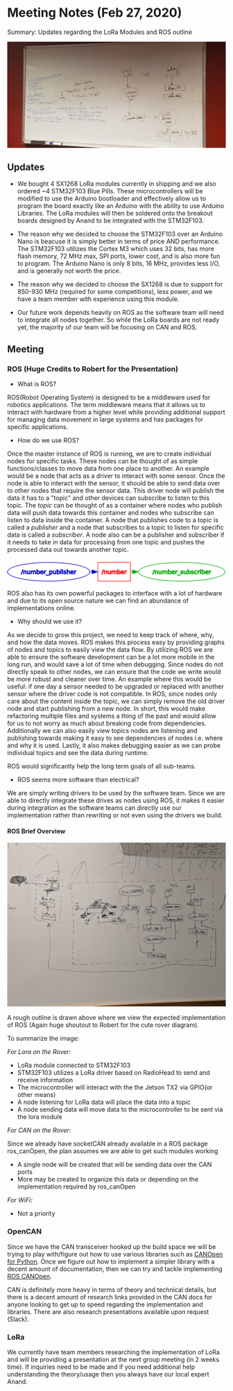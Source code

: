# Meeting Notes (Feb 27, 2020)

Summary: Updates regarding the LoRa Modules and ROS outline

![board](./images/board.jpg)

## Updates

* We bought 4 SX1268 LoRa modules currently in shipping and we also ordered ~4 STM32F103 Blue Pills. These microcontrollers will be modified to use the Arduino bootloader and effectively allow us to program the board exactly like an Arduino with the ability to use Arduino Libraries. The LoRa modules will then be soldered onto the breakout boards designed by Anand to be integrated with the STM32F103.

* The reason why we decided to choose the STM32F103 over an Arduino Nano is beacuse it is simply better in terms of price AND performance. The STM32F103 utilizes the Cortex M3 which uses 32 bits, has more flash memory, 72 MHz max, SPI ports, lower cost, and is also more fun to program. The Arduino Nano is only 8 bits, 16 MHz, provides less I/O, and is generally not worth the price.


* The reason why we decided to choose the SX1268 is due to support for 850-930 MHz (required for some competitions), less power, and we have a team member with experience using this module.


* Our future work depends heavily on ROS as the software team will need to integrate all nodes together. So while the LoRa boards are not ready yet, the majority of our team will be focusing on CAN and ROS.

## Meeting


### ROS (Huge Credits to Robert for the Presentation)

* What is ROS?

ROS(Robot Operating System) is designed to be a middleware used for robotics applications. The term middleware means that it allows us to interact with hardware from a higher level while providing additional support for managing data movement in large systems and has packages for specific applications.

* How do we use ROS?

Once the master instance of ROS is running, we are to create individual nodes for specific tasks. These nodes can be thought of as simple functions/classes to move data from one place to another. An example would be a node that acts as a driver to interact with some sensor. Once the node is able to interact with the sensor, it should be able to send data over to other nodes that require the sensor data. This driver node will publish the data it has to a "topic" and other devices can subscribe to listen to this topic. The *topic* can be thought of as a container where nodes who publish data will push data towards this container and nodes who subscribe can listen to data inside the container. A node that publishes code to a topic is called a *publisher* and a node that subscribes to a topic to listen for specific data is called a *subscriber*. A node also can be a publisher and subscriber if it needs to take in data for processing from one topic and pushes the processed data out towards another topic.

![PublisherSubscriber](./images/publisherSubscriber.PNG)

ROS also has its own powerful packages to interface with a lot of hardware and due to its open source nature we can find an abundance of implementations online.

* Why should we use it?

As we decide to grow this project, we need to keep track of where, why, and how the data moves. ROS makes this process easy by providing graphs of nodes and topics to easily view the data flow. By utilizing ROS we are able to ensure the software development can be a lot more mobile in the long run, and would save a lot of time when debugging. Since nodes do not directly speak to other nodes, we can ensure that the code we write would be more robust and cleaner over time. An example where this would be useful: if one day a sensor needed to be upgraded or replaced with another sensor where the driver code is not compatible. In ROS, since nodes only care about the content inside the topic, we can simply remove the old driver node and start publishing from a new node. In short, this would make refactoring multiple files and systems a thing of the past and would allow for us to not worry as much about breaking code from dependencies. Additionally we can also easily view topics nodes are listening and publishing towards making it easy to see dependencies of nodes i.e. where and why it is used. Lastly, it also makes debugging easier as we can probe individual topics and see the data during runtime.

ROS would significantly help the long term goals of all sub-teams.


* ROS seems more software than electrical?

We are simply writing drivers to be used by the software team. Since we are able to directly integrate these drives as nodes using ROS, it makes it easier during integration as the software teams can directly use our implementation rather than rewriting or not even using the drivers we build.  


#### ROS Brief Overview

![Overview](./images/outline.jpg)


A rough outline is drawn above where we view the expected implementation of ROS (Again huge shoutout to Robert for the cute rover diagram).

To summarize the image:

*For Lora on the Rover:*

* LoRa module connected to STM32F103
* STM32F103 utilizes a LoRa driver based on RadioHead to send and receive information
* The microcontroller will interact with the the Jetson TX2 via GPIO(or other means)
* A node listening for LoRa data will place the data into a topic
* A node sending data will move data to the microcontroller to be sent via the lora module


*For CAN on the Rover:*

Since we already have socketCAN already available in a ROS package ros_canOpen, the plan assumes we are able to get such modules working


* A single node will be created that will be sending data over the CAN ports
* More may be created to organize this data or depending on the implementation required by ros_canOpen


*For WiFi:*

* Not a priority


### OpenCAN


Since we have the CAN transceiver hooked up the build space we will be trying to play with/figure out how to use various libraries such as [CANOpen for Python](https://canopen.readthedocs.io/en/latest/). Once we figure out how to implement a simpler library with a decent amount of documentation, then we can try and tackle implementing [ROS CANOpen](http://wiki.ros.org/ros_canopen).

CAN is definitely more heavy in terms of theory and technical details, but there is a decent amount of research links provided in the CAN docs for anyone looking to get up to speed regarding the implementation and libraries. There are also research presentations available upon request (Slack).


### LoRa

We currently have team members researching the implementation of LoRa and will be providing a presentation at the next group meeting (in 2 weeks time). If inquiries need to be made and if you need additional help understanding the theory/usage then you always have our local expert Anand.


